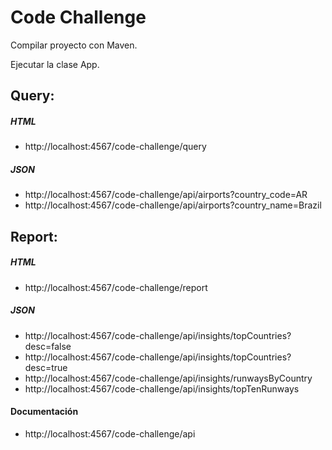 # Code Challenge

Compilar proyecto con Maven.

Ejecutar la clase App.

## Query:
##### HTML
- http://localhost:4567/code-challenge/query
##### JSON
- http://localhost:4567/code-challenge/api/airports?country_code=AR
- http://localhost:4567/code-challenge/api/airports?country_name=Brazil

## Report:
##### HTML 
- http://localhost:4567/code-challenge/report
##### JSON
- http://localhost:4567/code-challenge/api/insights/topCountries?desc=false
- http://localhost:4567/code-challenge/api/insights/topCountries?desc=true
- http://localhost:4567/code-challenge/api/insights/runwaysByCountry
- http://localhost:4567/code-challenge/api/insights/topTenRunways

#### Documentación
- http://localhost:4567/code-challenge/api
